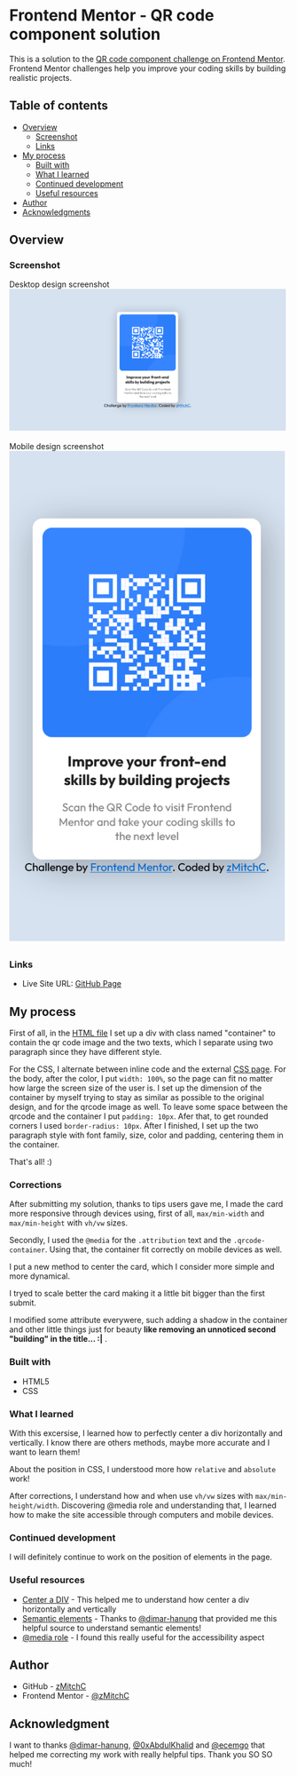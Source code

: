 # Frontend Mentor - QR code component solution

This is a solution to the [QR code component challenge on Frontend Mentor](https://www.frontendmentor.io/challenges/qr-code-component-iux_sIO_H). Frontend Mentor challenges help you improve your coding skills by building realistic projects. 

## Table of contents

- [Overview](#overview)
  - [Screenshot](#screenshot)
  - [Links](#links)
- [My process](#my-process)
  - [Built with](#built-with)
  - [What I learned](#what-i-learned)
  - [Continued development](#continued-development)
  - [Useful resources](#useful-resources)
- [Author](#author)
- [Acknowledgments](#acknowledgments)

## Overview

### Screenshot

Desktop design screenshot<br>
![Desktop design screenshot](./screenshots/desktop.design_screenshot.png)


Mobile design screenshot<br>
![Mobile design screenshot](./screenshots/mobile.design_screenshot.png)



### Links

- Live Site URL: [GitHub Page](https://zmitchc.github.io/qr-code-component-main/)

## My process

First of all, in the [HTML file](./index.html) I set up a div with class named "container" to contain the qr code image and the two texts, which I separate using two paragraph since they have different style.

For the CSS, I alternate between inline code and the external [CSS page](./style.css).
For the body, after the color, I put `width: 100%`, so the page can fit no matter how large the screen size of the user is.
I set up the dimension of the container by myself trying to stay as similar as possible to the original design, and for the qrcode image as well. To leave some space between the qrcode and the container I put `padding: 10px`. Afer that, to get rounded corners I used `border-radius: 10px`.
After I finished, I set up the two paragraph style with font family, size, color and padding, centering them in the container.

That's all! :)

### Corrections

After submitting my solution, thanks to tips users gave me, I made the card more responsive through devices using, first of all, `max/min-width` and `max/min-height` with `vh/vw` sizes.

Secondly, I used the `@media` for the `.attribution` text and the `.qrcode-container`. Using that, the container fit correctly on mobile devices as well. 

I put a new method to center the card, which I consider more simple and more dynamical.

I tryed to scale better the card making it a little bit bigger than the first submit.

I modified some attribute everywere, such adding a shadow in the container and other little things just for beauty **like removing an unnoticed second "building" in the title... :|** .


### Built with

- HTML5
- CSS

### What I learned

With this excersise, I learned how to perfectly center a div horizontally and vertically. I know there are others methods, maybe more accurate and I want to learn them!

About the position in CSS, I understood more how `relative` and `absolute` work!

After corrections, I understand how and when use `vh/vw` sizes with `max/min-height/width`. Discovering @media role and understanding that, I learned how to make the site accessible through computers and mobile devices.

### Continued development

I will definitely continue to work on the position of elements in the page.

### Useful resources

- [Center a DIV](https://stackoverflow.com/questions/356809/best-way-to-center-a-div-on-a-page-vertically-and-horizontally) - This helped me to understand how center a div horizontally and vertically
- [Semantic elements](https://www.w3schools.com/html/html5_semantic_elements.asp) - Thanks to [@dimar-hanung](https://www.frontendmentor.io/profile/dimar-hanung) that provided me this helpful source to understand semantic elements!
- [@media role](https://www.w3schools.com/cssref/css3_pr_mediaquery.php) - I found this really useful for the accessibility aspect

## Author

- GitHub - [zMitchC](https://github.com/zMitchC)
- Frontend Mentor - [@zMitchC](https://www.frontendmentor.io/profile/zMitchC)

## Acknowledgment

I want to thanks [@dimar-hanung](https://www.frontendmentor.io/profile/dimar-hanung), [@0xAbdulKhalid](https://www.frontendmentor.io/profile/0xAbdulKhalid) and [@ecemgo](https://www.frontendmentor.io/profile/ecemgo) that helped me correcting my work with really helpful tips. Thank you SO SO much!